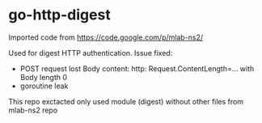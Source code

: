 # go-http-digest
Imported code from https://code.google.com/p/mlab-ns2/

Used for digest HTTP authentication.
Issue fixed:
- POST request lost Body content:  http: Request.ContentLength=... with Body length 0
- goroutine leak

This repo exctacted only used module (digest) without other files from mlab-ns2 repo
